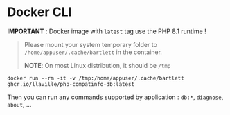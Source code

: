 <!-- markdownlint-disable MD013 -->
# Docker CLI

**IMPORTANT** : Docker image with `latest` tag use the PHP 8.1 runtime !

> Please mount your system temporary folder to `/home/appuser/.cache/bartlett` in the container.
>
> **NOTE**: On most Linux distribution, it should be `/tmp`

```shell
docker run --rm -it -v /tmp:/home/appuser/.cache/bartlett ghcr.io/llaville/php-compatinfo-db:latest
```

Then you can run any commands supported by application : `db:*`, `diagnose`, `about`, ...

